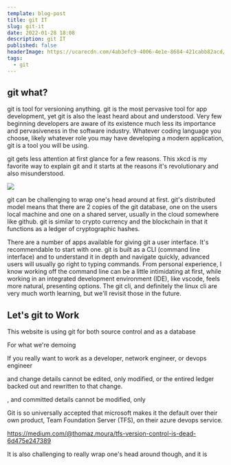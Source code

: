 ```yaml
---
template: blog-post
title: git IT
slug: git-it
date: 2022-01-28 18:08
description: git IT
published: false
headerImage: https://ucarecdn.com/4ab3efc9-4006-4e1e-8684-421cabb82acd/sendittelltheworld.png
tags: 
  - git
---
```

## git what?

git is tool for versioning anything. git is the most pervasive tool for app development, yet git is also the least heard about and understood. Very few beginning developers are aware of its existence much less its importance and pervasiveness in the software industry. Whatever coding language you choose, likely whatever role you may have developing a modern application, git is a tool you will be using. 

git gets less attention at first glance for a few reasons. This xkcd is my favorite way to explain git and it starts at the reasons it's revolutionary and also misunderstood. 

![](/assets/what-is-git.png)

git can be challenging to wrap one's head around at first. git's distributed model means that there are 2 copies of the git database, one on the users local machine and one on a shared server, usually in the cloud somewhere like github. git is similar to crypto currency and the blockchain in that it functions as a ledger of cryptographic hashes.

There are a number of apps available for giving git a user interface. It's recommendable to start with one. git is built as a CLI (command line interface) and to understand it in depth and navigate quickly, advanced users will usually go right to typing commands. From personal experience, I know working off the command line can be a little intimidating at first, while working in an integrated development environment (IDE), like vscode, feels more natural, presenting options. The git cli, and definitely the linux cli are very much worth learning, but we'll revisit those in the future. 

## Let's git to Work

This website is using git for both source control and as a database



For what we're demoing 





If you really want to work as a developer, network engineer, or devops engineer 



and change details cannot be edited, only modified, or the entired ledger backed out and rewritten to that change. 

, and committed details cannot be modified, only



Git is so universally accepted that microsoft makes it the default over their own product, Team Foundation Server (TFS), on their azure devops service. 

https://medium.com/@thomaz.moura/tfs-version-control-is-dead-6d475e247389

It is also challenging to really wrap one's head around though, and it is